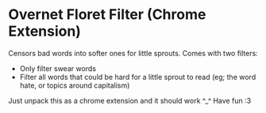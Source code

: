 # Overnet Floret Filter (Chrome Extension)
Censors bad words into softer ones for little sprouts.
Comes with two filters:
* Only filter swear words
* Filter all words that could be hard for a little sprout to read (eg; the word hate, or topics around capitalism)

Just unpack this as a chrome extension and it should work ^_^
Have fun :3
